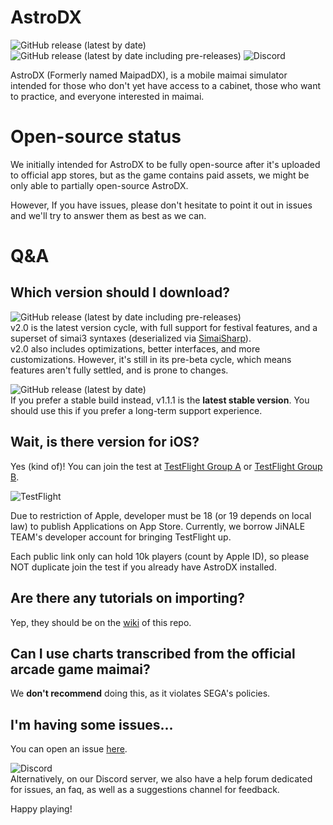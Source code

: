 # AstroDX
![GitHub release (latest by date)](https://img.shields.io/github/v/release/2394425147/maipaddx?label=stable)
![GitHub release (latest by date including pre-releases)](https://img.shields.io/github/v/release/2394425147/maipaddx?include_prereleases)
![Discord](https://img.shields.io/discord/892807792996536453)

AstroDX (Formerly named MaipadDX), is a mobile maimai simulator intended for those who don't yet have access to a cabinet, those who want to practice, and everyone interested in maimai.

# Open-source status

We initially intended for AstroDX to be fully open-source after it's uploaded to official app stores, but as the game contains paid assets, we might be only able to partially open-source AstroDX.

However, If you have issues, please don't hesitate to point it out in issues and we'll try to answer them as best as we can.

# Q&A

## Which version should I download?

![GitHub release (latest by date including pre-releases)](https://img.shields.io/github/v/release/2394425147/maipaddx?include_prereleases)  
v2.0 is the latest version cycle, with full support for festival features, and a superset of simai3 syntaxes (deserialized via [SimaiSharp](https://github.com/reflektone-games/SimaiSharp)).  
v2.0 also includes optimizations, better interfaces, and more customizations. However, it's still in its pre-beta cycle, which means features aren't fully settled, and is prone to changes.  

![GitHub release (latest by date)](https://img.shields.io/github/v/release/2394425147/maipaddx?label=stable)  
If you prefer a stable build instead, v1.1.1 is the **latest stable version**. You should use this if you prefer a long-term support experience.

## Wait, is there version for iOS?
Yes (kind of)! You can join the test at [TestFlight Group A](https://testflight.apple.com/join/rACTLjPL) or [TestFlight Group B](https://testflight.apple.com/join/ocj3yptn).

![TestFlight](https://img.shields.io/github/downloads/2394425147/maipaddx/total?label=TestFlight)

Due to restriction of Apple, developer must be 18 (or 19 depends on local law) to publish Applications on App Store. Currently, we borrow JiNALE TEAM's developer account for bringing TestFlight up.

Each public link only can hold 10k players (count by Apple ID), so please NOT duplicate join the test if you already have AstroDX installed.

## Are there any tutorials on importing?

Yep, they should be on the [wiki](https://github.com/2394425147/maipaddx/wiki/Importing-levels) of this repo. 

## Can I use charts transcribed from the official arcade game maimai?

We **don't recommend** doing this, as it violates SEGA's policies.

## I'm having some issues...

You can open an issue [here](https://github.com/2394425147/maipaddx/issues).

![Discord](https://img.shields.io/discord/892807792996536453)  
Alternatively, on our Discord server, we also have a help forum dedicated for issues, an faq, as well as a suggestions channel for feedback.  

Happy playing!
